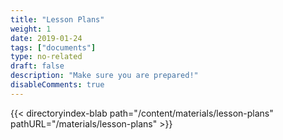 ```yaml
---
title: "Lesson Plans"
weight: 1
date: 2019-01-24
tags: ["documents"]
type: no-related
draft: false
description: "Make sure you are prepared!"
disableComments: true
---
```


{{< directoryindex-blab path="/content/materials/lesson-plans" pathURL="/materials/lesson-plans" >}}